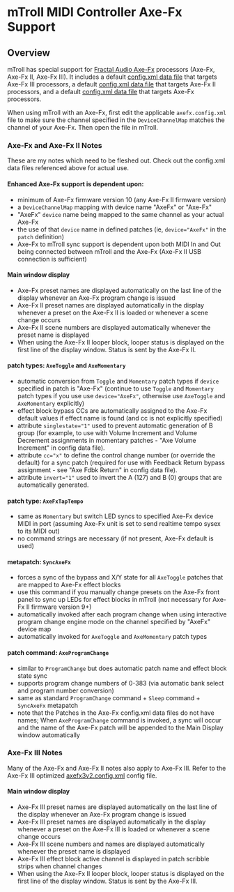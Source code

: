 # mTroll MIDI Controller Axe-Fx Support

## Overview
mTroll has special support for [Fractal Audio Axe-Fx](https://www.fractalaudio.com/) processors (Axe-Fx, Axe-Fx II, Axe-Fx III).
It includes 
a default [config.xml data file](../data/axefx3v2.config.xml) that targets Axe-Fx III processors, 
a default [config.xml data file](../data/axefx2.config.xml) that targets Axe-Fx II processors, and
a default [config.xml data file](../data/axefx.config.xml) that targets Axe-Fx processors.

When using mTroll with an Axe-Fx, first edit the applicable `axefx.config.xml` file to make sure the channel 
specified in the `DeviceChannelMap` matches the channel of your Axe-Fx.
Then open the file in mTroll.

###  Axe-Fx and Axe-Fx II Notes
These are my notes which need to be fleshed out.  Check out the config.xml data files referenced above for actual use.

#### Enhanced Axe-Fx support is dependent upon:
- minimum of Axe-Fx firmware version 10 (any Axe-Fx II firmware version)
- a `DeviceChannelMap` mapping with device name "AxeFx" or "Axe-Fx"
- "AxeFx" `device` name being mapped to the same channel as your actual Axe-Fx
- the use of that `device` name in defined patches (ie, `device="AxeFx"` in the `patch` definition)
- Axe-Fx to mTroll sync support is dependent upon both MIDI In and Out being connected between mTroll and the Axe-Fx (Axe-Fx II USB connection is sufficient)

#### Main window display
- Axe-Fx preset names are displayed automatically on the last line of the display whenever an Axe-Fx program change is issued
- Axe-Fx II preset names are displayed automatically in the display whenever
a preset on the Axe-Fx II is loaded or whenever a scene change occurs
- Axe-Fx II scene numbers are displayed automatically whenever the preset name is displayed
- When using the Axe-Fx II looper block, looper status is displayed on the first line of the display window.  Status is sent by the Axe-Fx II.

#### patch types: `AxeToggle` and `AxeMomentary`
- automatic conversion from `Toggle` and `Momentary` patch types if `device` specified in patch is "Axe-Fx" (continue to use 
`Toggle` and `Momentary` patch types if you use use `device="AxeFx"`, otherwise use `AxeToggle` and `AxeMomentary` explicitly)
- effect block bypass CCs are automatically assigned to the Axe-Fx default values if effect name is found (and cc is not explicitly specified)
- attribute `singlestate="1"` used to prevent automatic generation of B group (for example, to use with Volume Increment and Volume Decrement 
assignments in momentary patches - "Axe Volume Increment" in config data file).
- attribute `cc="x"` to define the control change number (or override the default) for a sync patch (required for use with Feedback Return 
bypass assignment - see "Axe Fdbk Return" in config data file).
- attribute `invert="1"` used to invert the A (127) and B (0) groups that are automatically generated.

#### patch type: `AxeFxTapTempo`
- same as `Momentary` but switch LED syncs to specified Axe-Fx device MIDI in port 
(assuming Axe-Fx unit is set to send realtime tempo sysex to its MIDI out)
- no command strings are necessary (if not present, Axe-Fx default is used)

#### metapatch: `SyncAxeFx`
- forces a sync of the bypass and X/Y state for all `AxeToggle` patches that are mapped to Axe-Fx effect blocks
- use this command if you manually change presets on the Axe-Fx front panel to sync up LEDs for effect blocks in mTroll (not necessary for Axe-Fx II firmware version 9+)
- automatically invoked after each program change when using interactive program change engine mode on the channel specified by "AxeFx" device map
- automatically invoked for `AxeToggle` and `AxeMomentary` patch types

#### patch command: `AxeProgramChange`
- similar to `ProgramChange` but does automatic patch name and effect block state sync
- supports program change numbers of 0-383 (via automatic bank select and program number conversion)
- same as standard `ProgramChange` command + `Sleep` command + `SyncAxeFx` metapatch
- note that the Patches in the Axe-Fx config.xml data files do not have names; 
When `AxeProgramChange` command is invoked, a sync will occur and the name of the Axe-Fx patch will be appended to the Main Display window automatically

###  Axe-Fx III Notes
Many of the Axe-Fx and Axe-Fx II notes also apply to Axe-Fx III.
Refer to the Axe-Fx III optimized [axefx3v2.config.xml](../data/axefx3v2.config.xml) config file.

#### Main window display
- Axe-Fx III preset names are displayed automatically on the last line of the display whenever an Axe-Fx program change is issued
- Axe-Fx III preset names are displayed automatically in the display whenever
a preset on the Axe-Fx III is loaded or whenever a scene change occurs
- Axe-Fx III scene numbers and names are displayed automatically whenever the preset name is displayed
- Axe-Fx III effect block active channel is displayed in patch scribble strips when channel changes
- When using the Axe-Fx II looper block, looper status is displayed on the first line of the display window.  Status is sent by the Axe-Fx III.
